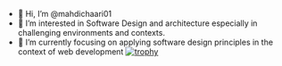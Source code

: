 - 👋 Hi, I’m @mahdichaari01
- 👀 I’m interested in Software Design and architecture especially in challenging environments and contexts.
- 🌱 I’m currently focusing on applying software design principles in the context of web development
[![trophy](https://github-profile-trophy.vercel.app/?username=mahdichaari01&theme=onedark)](https://github.com/ryo-ma/github-profile-trophy)

<!---
mahdichaari01/mahdichaari01 is a ✨ special ✨ repository because its `README.md` (this file) appears on your GitHub profile.
You can click the Preview link to take a look at your changes.
--->

